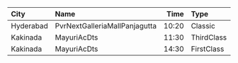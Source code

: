 | City      | Name                          |  Time | Type       | Price | Capacity | Booked |
| :-------- | :---------------------------- | ----: | :--------- | ----: | -------: | -----: |
| Hyderabad | PvrNextGalleriaMallPanjagutta | 10:20 | Classic    |  150₹ |      144 |     12 |
| Kakinada  | MayuriAcDts                   | 11:30 | ThirdClass |   40₹ |      100 |      1 |
| Kakinada  | MayuriAcDts                   | 14:30 | FirstClass |  100₹ |      296 |      3 |